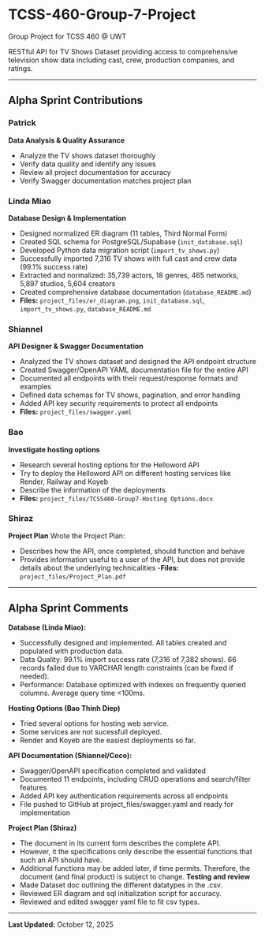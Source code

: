 # TCSS-460-Group-7-Project

Group Project for TCSS 460 @ UWT  

RESTful API for TV Shows Dataset providing access to comprehensive television show data including cast, crew, production companies, and ratings.

---

## Alpha Sprint Contributions

### Patrick
**Data Analysis & Quality Assurance**
- Analyze the TV shows dataset thoroughly 
- Verify data quality and identify any issues
- Review all project documentation for accuracy
- Verify Swagger documentation matches project plan

### Linda Miao
**Database Design & Implementation**
- Designed normalized ER diagram (11 tables, Third Normal Form)
- Created SQL schema for PostgreSQL/Supabase (`init_database.sql`)
- Developed Python data migration script (`import_tv_shows.py`)
- Successfully imported 7,316 TV shows with full cast and crew data (99.1% success rate)
- Extracted and normalized: 35,739 actors, 18 genres, 465 networks, 5,897 studios, 5,604 creators
- Created comprehensive database documentation (`database_README.md`)
- **Files:** `project_files/er_diagram.png`, `init_database.sql`, `import_tv_shows.py`, `database_README.md`

### Shiannel
**API Designer & Swagger Documentation**
- Analyzed the TV shows dataset and designed the API endpoint structure
- Created Swagger/OpenAPI YAML documentation file for the entire API
- Documented all endpoints with their request/response formats and examples
- Defined data schemas for TV shows, pagination, and error handling
- Added API key security requirements to protect all endpoints
- **Files:** `project_files/swagger.yaml`

### Bao
**Investigate hosting options**
- Research several hosting options for the Helloword API
- Try to deploy the Helloword API on different hosting services like Render, Railway and Koyeb
- Describe the information of the deployments
- **Files:** `project_files/TCSS460-Group7-Hosting Options.docx`

### Shiraz
**Project Plan**
Wrote the Project Plan:
- Describes how the API, once completed, should function and behave
- Provides information useful to a user of the API, but does not provide details about the underlying technicalities
-**Files:** `project_files/Project_Plan.pdf`

---

## Alpha Sprint Comments

**Database (Linda Miao):**
- Successfully designed and implemented. All tables created and populated with production data.
- Data Quality: 99.1% import success rate (7,316 of 7,382 shows). 66 records failed due to VARCHAR length constraints (can be fixed if needed).
- Performance: Database optimized with indexes on frequently queried columns. Average query time <100ms.

**Hosting Options (Bao Thinh Diep)**
- Tried several options for hosting web service.
- Some services are not sucessfull deployed.
- Render and Koyeb are the easiest deployments so far.

**API Documentation (Shiannel/Coco):**
- Swagger/OpenAPI specification completed and validated
- Documented 11 endpoints, including CRUD operations and search/filter features
- Added API key authentication requirements across all endpoints
- File pushed to GitHub at project_files/swagger.yaml and ready for implementation

**Project Plan (Shiraz)**
- The document in its current form describes the complete API.
- However, it the specifications only describe the essential functions that such an API should have.
- Additional functions may be added later, if time permits. Therefore, the document (and final product) is subject to change. 
**Testing and review**
- Made Dataset doc outlining the different datatypes in the .csv.
- Reviewed ER diagram and sql initialization script for accuracy.
- Reviewed and edited swagger yaml file to fit csv types.


---

**Last Updated:** October 12, 2025
